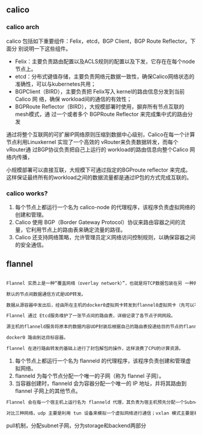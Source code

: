 



## calico

### calico arch


calico 包括如下重要组件：Felix，etcd，BGP Client，BGP Route Reflector。下面分 别说明一下这些组件。

- Felix：主要负责路由配置以及ACLS规则的配置以及下发，它存在在每个node节点上。
- etcd：分布式键值存储，主要负责网络元数据一致性，确保Calico网络状态的准确性，可以与kubernetes共用；
- BGPClient（BIRD），主要负责把 Felix写入 kernel的路由信息分发到当前 Calico 网 络，确保 workload间的通信的有效性；
- BGPRoute Reflector（BIRD），大规模部署时使用，摒弃所有节点互联的mesh模式，通 过一个或者多个 BGPRoute Reflector 来完成集中式的路由分发

通过将整个互联网的可扩展IP网络原则压缩到数据中心级别，Calico在每一个计算节点利用Linuxkernel 实现了一个高效的 vRouter来负责数据转发，而每个vRouter通 过BGP协议负责把自己上运行的 workload的路由信息向整个Calico 网络内传播，

小规模部署可以直接互联，大规模下可通过指定的BGProute reflector 来完成。这样保证最终所有的workload之间的数据流量都是通过IP包的方式完成互联的。



### calico works?


1. 每个节点上都运行一个名为 calico-node 的代理程序，该程序负责虚拟网络的创建和管理。
2. Calico 使用 BGP（Border Gateway Protocol）协议来路由容器之间的流量，它利用节点上的路由表来确定流量的路径。
3. Calico 还支持网络策略，允许管理员定义网络访问控制规则，以确保容器之间的安全通信。


## flannel




```markdown

Flannel 实质上是一种“覆盖网络（overlay network）”，也就是将TCP数据包装在另 一种网络包里面进行路由转发和通信，目前已经支持UDP、VxLAN、AWS VPC和GCE路由等数据转发方式。

默认的节点间数据通信方式是UDP转发。

数据从源容器中发出后，经由所在主机的docker0虚拟网卡转发到flannel0虚拟网卡（先可以不经过docker0网卡，使用cni模式），这是个P2P的虚拟网卡，flanneld服务监听在网卡的另外一端。

Flannel 通过 Etcd服务维护了一张节点间的路由表，详细记录了各节点子网网段。

源主机的flanneld服务将原本的数据内容UDP封装后根据自己的路由表投递给目的节点的flanneld服务，数据到达以后被解包，然后直接进入目的节点的flannel0虚拟网卡，然后被转发到目的主机的docker0虚拟网卡，最后就像本机容器通信一下的有

docker0 路由到达目标容器。

flannel 在进行路由转发的基础上进行了封包解包的操作，这样浪费了CPU的计算资源。

```

1. 每个节点上都运行一个名为 flanneld 的代理程序，该程序负责创建和管理虚拟网络。
2. flanneld 为每个节点分配一个唯一的子网（称为 flannel 子网）。
3. 当容器创建时，flanneld 会为容器分配一个唯一的 IP 地址，并将其路由到 flannel 子网上的其他节点。


```markdown
Flannel 会在每一个宿主机上运行名为 flanneld 代理，其负责为宿主机预先分配一个Subnet 子网，并为 Pod 分配ip地址。Flannel 使用 Kubernetes 或 etcd 来存储网络配置、分配的子网和主机公共 ip 等信息，数据包则通过 VXLAN、UDP 或 host-gw 这些类型的后端机制进行转发。

对比三种网络，udp 主要是利用 tun 设备来模拟一个虚拟网络进行通信；vxlan 模式主要是利用 vxlan 实现一个三层的覆盖网络，利用 flannel1 这个 vtep 设备来进行封拆包，然后进行路由转发实现通信；而 host-gw 网络则更为直接，直接改变二层网络的路由信息，实现数据包的转发，从而省去中间层，通信效率更高。
```

pull机制，分配subnet子网，分为storage和backend两部分

